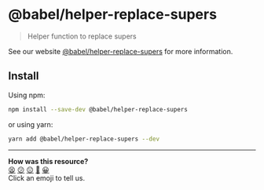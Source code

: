 # @babel/helper-replace-supers

> Helper function to replace supers

See our website [@babel/helper-replace-supers](https://babeljs.io/docs/en/babel-helper-replace-supers) for more information.

## Install

Using npm:

```sh
npm install --save-dev @babel/helper-replace-supers
```

or using yarn:

```sh
yarn add @babel/helper-replace-supers --dev
```


<!-- BEGIN GENERATED SECTION DO NOT EDIT -->

---

**How was this resource?**  
[😫](https://airtable.com/shrUJ3t7KLMqVRFKR?prefill_Repository=makersacademy/javascript-web-applications&prefill_File=resources/example-4/node_modules/@babel/helper-replace-supers/README.md&prefill_Sentiment=😫) [😕](https://airtable.com/shrUJ3t7KLMqVRFKR?prefill_Repository=makersacademy/javascript-web-applications&prefill_File=resources/example-4/node_modules/@babel/helper-replace-supers/README.md&prefill_Sentiment=😕) [😐](https://airtable.com/shrUJ3t7KLMqVRFKR?prefill_Repository=makersacademy/javascript-web-applications&prefill_File=resources/example-4/node_modules/@babel/helper-replace-supers/README.md&prefill_Sentiment=😐) [🙂](https://airtable.com/shrUJ3t7KLMqVRFKR?prefill_Repository=makersacademy/javascript-web-applications&prefill_File=resources/example-4/node_modules/@babel/helper-replace-supers/README.md&prefill_Sentiment=🙂) [😀](https://airtable.com/shrUJ3t7KLMqVRFKR?prefill_Repository=makersacademy/javascript-web-applications&prefill_File=resources/example-4/node_modules/@babel/helper-replace-supers/README.md&prefill_Sentiment=😀)  
Click an emoji to tell us.

<!-- END GENERATED SECTION DO NOT EDIT -->
